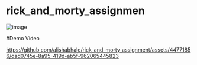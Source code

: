 # rick_and_morty_assignmen


![image](https://github.com/alishabhale/rick_and_morty_assignment/assets/44771856/fba6ccf7-398a-4f1f-9306-b5bcb52938cb)


#Demo Video


https://github.com/alishabhale/rick_and_morty_assignment/assets/44771856/dad0745e-8a95-419d-ab5f-962065445823

